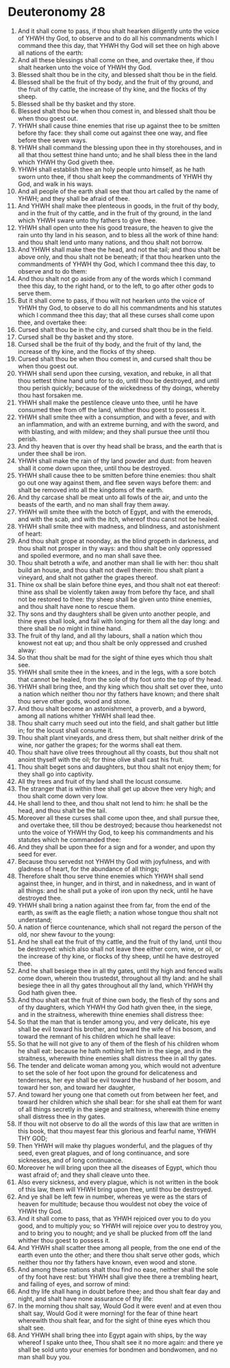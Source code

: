 ﻿# Deuteronomy  28
1. And it shall come to pass, if thou shalt hearken diligently unto the voice of YHWH thy God, to observe and to do all his commandments which I command thee this day, that YHWH thy God will set thee on high above all nations of the earth: 
2. And all these blessings shall come on thee, and overtake thee, if thou shalt hearken unto the voice of YHWH thy God. 
3. Blessed shalt thou be in the city, and blessed shalt thou be in the field. 
4. Blessed shall be the fruit of thy body, and the fruit of thy ground, and the fruit of thy cattle, the increase of thy kine, and the flocks of thy sheep. 
5. Blessed shall be thy basket and thy store. 
6. Blessed shalt thou be when thou comest in, and blessed shalt thou be when thou goest out. 
7. YHWH shall cause thine enemies that rise up against thee to be smitten before thy face: they shall come out against thee one way, and flee before thee seven ways. 
8. YHWH shall command the blessing upon thee in thy storehouses, and in all that thou settest thine hand unto; and he shall bless thee in the land which YHWH thy God giveth thee. 
9. YHWH shall establish thee an holy people unto himself, as he hath sworn unto thee, if thou shalt keep the commandments of YHWH thy God, and walk in his ways. 
10. And all people of the earth shall see that thou art called by the name of YHWH; and they shall be afraid of thee. 
11. And YHWH shall make thee plenteous in goods, in the fruit of thy body, and in the fruit of thy cattle, and in the fruit of thy ground, in the land which YHWH sware unto thy fathers to give thee. 
12. YHWH shall open unto thee his good treasure, the heaven to give the rain unto thy land in his season, and to bless all the work of thine hand: and thou shalt lend unto many nations, and thou shalt not borrow. 
13. And YHWH shall make thee the head, and not the tail; and thou shalt be above only, and thou shalt not be beneath; if that thou hearken unto the commandments of YHWH thy God, which I command thee this day, to observe and to do them: 
14. And thou shalt not go aside from any of the words which I command thee this day, to the right hand, or to the left, to go after other gods to serve them. 
15.  But it shall come to pass, if thou wilt not hearken unto the voice of YHWH thy God, to observe to do all his commandments and his statutes which I command thee this day; that all these curses shall come upon thee, and overtake thee: 
16. Cursed shalt thou be in the city, and cursed shalt thou be in the field. 
17. Cursed shall be thy basket and thy store. 
18. Cursed shall be the fruit of thy body, and the fruit of thy land, the increase of thy kine, and the flocks of thy sheep. 
19. Cursed shalt thou be when thou comest in, and cursed shalt thou be when thou goest out. 
20. YHWH shall send upon thee cursing, vexation, and rebuke, in all that thou settest thine hand unto for to do, until thou be destroyed, and until thou perish quickly; because of the wickedness of thy doings, whereby thou hast forsaken me. 
21. YHWH shall make the pestilence cleave unto thee, until he have consumed thee from off the land, whither thou goest to possess it. 
22. YHWH shall smite thee with a consumption, and with a fever, and with an inflammation, and with an extreme burning, and with the sword, and with blasting, and with mildew; and they shall pursue thee until thou perish. 
23. And thy heaven that is over thy head shall be brass, and the earth that is under thee shall be iron. 
24. YHWH shall make the rain of thy land powder and dust: from heaven shall it come down upon thee, until thou be destroyed. 
25. YHWH shall cause thee to be smitten before thine enemies: thou shalt go out one way against them, and flee seven ways before them: and shalt be removed into all the kingdoms of the earth. 
26. And thy carcase shall be meat unto all fowls of the air, and unto the beasts of the earth, and no man shall fray them away. 
27. YHWH will smite thee with the botch of Egypt, and with the emerods, and with the scab, and with the itch, whereof thou canst not be healed. 
28. YHWH shall smite thee with madness, and blindness, and astonishment of heart: 
29. And thou shalt grope at noonday, as the blind gropeth in darkness, and thou shalt not prosper in thy ways: and thou shalt be only oppressed and spoiled evermore, and no man shall save thee. 
30. Thou shalt betroth a wife, and another man shall lie with her: thou shalt build an house, and thou shalt not dwell therein: thou shalt plant a vineyard, and shalt not gather the grapes thereof. 
31. Thine ox shall be slain before thine eyes, and thou shalt not eat thereof: thine ass shall be violently taken away from before thy face, and shall not be restored to thee: thy sheep shall be given unto thine enemies, and thou shalt have none to rescue them. 
32. Thy sons and thy daughters shall be given unto another people, and thine eyes shall look, and fail with longing for them all the day long: and there shall be no might in thine hand. 
33. The fruit of thy land, and all thy labours, shall a nation which thou knowest not eat up; and thou shalt be only oppressed and crushed alway: 
34. So that thou shalt be mad for the sight of thine eyes which thou shalt see. 
35. YHWH shall smite thee in the knees, and in the legs, with a sore botch that cannot be healed, from the sole of thy foot unto the top of thy head. 
36. YHWH shall bring thee, and thy king which thou shalt set over thee, unto a nation which neither thou nor thy fathers have known; and there shalt thou serve other gods, wood and stone. 
37. And thou shalt become an astonishment, a proverb, and a byword, among all nations whither YHWH shall lead thee. 
38. Thou shalt carry much seed out into the field, and shalt gather but little in; for the locust shall consume it. 
39. Thou shalt plant vineyards, and dress them, but shalt neither drink of the wine, nor gather the grapes; for the worms shall eat them. 
40. Thou shalt have olive trees throughout all thy coasts, but thou shalt not anoint thyself with the oil; for thine olive shall cast his fruit. 
41. Thou shalt beget sons and daughters, but thou shalt not enjoy them; for they shall go into captivity. 
42. All thy trees and fruit of thy land shall the locust consume. 
43. The stranger that is within thee shall get up above thee very high; and thou shalt come down very low. 
44. He shall lend to thee, and thou shalt not lend to him: he shall be the head, and thou shalt be the tail. 
45. Moreover all these curses shall come upon thee, and shall pursue thee, and overtake thee, till thou be destroyed; because thou hearkenedst not unto the voice of YHWH thy God, to keep his commandments and his statutes which he commanded thee: 
46. And they shall be upon thee for a sign and for a wonder, and upon thy seed for ever. 
47. Because thou servedst not YHWH thy God with joyfulness, and with gladness of heart, for the abundance of all things; 
48. Therefore shalt thou serve thine enemies which YHWH shall send against thee, in hunger, and in thirst, and in nakedness, and in want of all things: and he shall put a yoke of iron upon thy neck, until he have destroyed thee. 
49. YHWH shall bring a nation against thee from far, from the end of the earth, as swift as the eagle flieth; a nation whose tongue thou shalt not understand; 
50. A nation of fierce countenance, which shall not regard the person of the old, nor shew favour to the young: 
51. And he shall eat the fruit of thy cattle, and the fruit of thy land, until thou be destroyed: which also shall not leave thee either corn, wine, or oil, or the increase of thy kine, or flocks of thy sheep, until he have destroyed thee. 
52. And he shall besiege thee in all thy gates, until thy high and fenced walls come down, wherein thou trustedst, throughout all thy land: and he shall besiege thee in all thy gates throughout all thy land, which YHWH thy God hath given thee. 
53. And thou shalt eat the fruit of thine own body, the flesh of thy sons and of thy daughters, which YHWH thy God hath given thee, in the siege, and in the straitness, wherewith thine enemies shall distress thee: 
54. So that the man that is tender among you, and very delicate, his eye shall be evil toward his brother, and toward the wife of his bosom, and toward the remnant of his children which he shall leave: 
55. So that he will not give to any of them of the flesh of his children whom he shall eat: because he hath nothing left him in the siege, and in the straitness, wherewith thine enemies shall distress thee in all thy gates. 
56. The tender and delicate woman among you, which would not adventure to set the sole of her foot upon the ground for delicateness and tenderness, her eye shall be evil toward the husband of her bosom, and toward her son, and toward her daughter, 
57. And toward her young one that cometh out from between her feet, and toward her children which she shall bear: for she shall eat them for want of all things secretly in the siege and straitness, wherewith thine enemy shall distress thee in thy gates. 
58. If thou wilt not observe to do all the words of this law that are written in this book, that thou mayest fear this glorious and fearful name, YHWH THY GOD; 
59. Then YHWH will make thy plagues wonderful, and the plagues of thy seed, even great plagues, and of long continuance, and sore sicknesses, and of long continuance. 
60. Moreover he will bring upon thee all the diseases of Egypt, which thou wast afraid of; and they shall cleave unto thee. 
61. Also every sickness, and every plague, which is not written in the book of this law, them will YHWH bring upon thee, until thou be destroyed. 
62. And ye shall be left few in number, whereas ye were as the stars of heaven for multitude; because thou wouldest not obey the voice of YHWH thy God. 
63. And it shall come to pass, that as YHWH rejoiced over you to do you good, and to multiply you; so YHWH will rejoice over you to destroy you, and to bring you to nought; and ye shall be plucked from off the land whither thou goest to possess it. 
64. And YHWH shall scatter thee among all people, from the one end of the earth even unto the other; and there thou shalt serve other gods, which neither thou nor thy fathers have known, even wood and stone. 
65. And among these nations shalt thou find no ease, neither shall the sole of thy foot have rest: but YHWH shall give thee there a trembling heart, and failing of eyes, and sorrow of mind: 
66. And thy life shall hang in doubt before thee; and thou shalt fear day and night, and shalt have none assurance of thy life: 
67. In the morning thou shalt say, Would God it were even! and at even thou shalt say, Would God it were morning! for the fear of thine heart wherewith thou shalt fear, and for the sight of thine eyes which thou shalt see. 
68. And YHWH shall bring thee into Egypt again with ships, by the way whereof I spake unto thee, Thou shalt see it no more again: and there ye shall be sold unto your enemies for bondmen and bondwomen, and no man shall buy you. 
